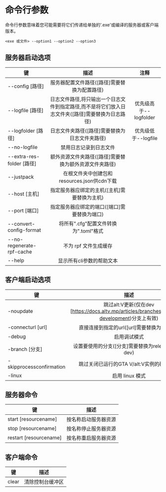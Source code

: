# 命令行参数

命令行参数意味着您可能需要将它们传递给单独的'.exe'或编译的服务器或客户端版本。

`<exe 或文件> --option1 --option2 --option3`

## 服务器启动选项

| 键   |             描述            |             注释                 |  
| ------ | :-------------------------------: | :-------------------------------: |
|   --config [路径]             |   服务器配置文件路径([路径]需要替换为配置路径)   |   |
|   --logfile [路径]            |   日志文件路径,将只输出一个日志文件到指定路径,而不是将它们放入日志文件夹([路径]需要替换为日志路径)         |   优先级高于--logfolder   |
|   --logfolder [路径]          |   日志文件夹路径([路径]需要替换为日志文件夹路径)   |       优先级低于--logfile   |
|   --no-logfile                |   禁用日志记录到日志文件   |   |
|   --extra-res-folder [路径]   |   额外资源文件夹路径([路径]需要替换为额外资源文件夹路径)   |   |
|   --justpack                  |   在根文件夹中创建包和resources.json供cdn下载   |   | 
|   --host [主机]               |   指定服务器应绑定的主机([主机]需要替换为主机)   |   |
|   --port [端口]               |   指定服务器应绑定的端口([端口]需要替换为端口)   |   |
|   --convert-config-format     |   将所有".cfg"配置文件转换为".toml"格式   |   |
|   --no-regenerate-rpf-cache   |   不为 rpf 文件生成缓存   |   |
|   --help                      |   显示所有cli参数的帮助文本    |   |

## 客户端启动选项

| 键       |             描述           | 
| ------    | :-------------------------------: |
|   -noupdate                 |   跳过alt:V更新(仅在dev [https://docs.altv.mp/articles/branches.html#dev-development)分支上有效) |
|   -connecturl [url]         |   直接连接到指定的url([url]需要替换为连接url)   |
|   -debug                    |   启用调试模式   |
|   -branch [分支]          |   设置要使用的分支([分支]需要替换为release、rc或dev)   |
|   -skipprocessconfirmation  |   跳过关闭已运行的GTA V/alt:V实例的确认消息   |  
|   -linux                    |   启用 linux 模式   |

## 服务器命令

| 键       |             描述           | 
| ------    | :-------------------------------: |
|   start [resourcename]    |   按名称启动服务器资源    |  
|   stop [resourcename]     |   按名称停止服务器资源     |
|   restart [resourcename]  |   按名称重启服务器资源  |

## 客户端命令

| 键       |             描述           |
| ------    | :-------------------------------: |
| clear     |   清除控制台缓冲区            |
